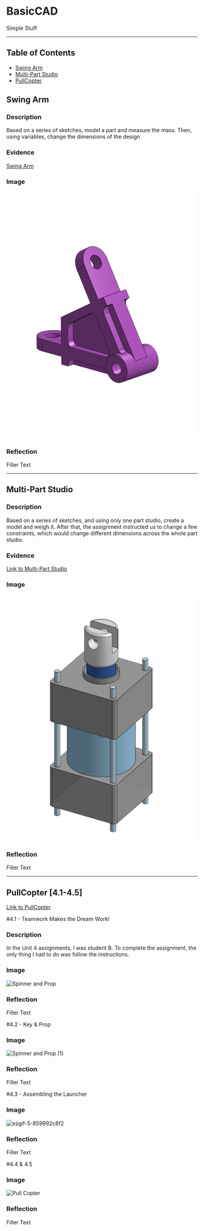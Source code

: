 # BasicCAD

Simple Stuff

---
## Table of Contents
* [Swing Arm](#Swing_Arm)
* [Multi-Part Studio](#Multi-Part_Studio)
* [PullCopter](#PullCopter)

## Swing Arm

### Description

Based on a series of sketches, model a part and measure the mass. Then, using variables, change the dimensions of the design

### Evidence
[Swing Arm](https://cvilleschools.onshape.com/documents/68ed676b7dd963beb2d40beb/w/6a3023a009a09ad3e64c44c6/e/63a14351dd926f708688a697)

### Image

<img src="https://github.com/kshinoz98/Beginning-CAD/blob/main/Actual%20Part.png?raw=true" alt="The Base" width="500">

### Reflection

Filler Text

---

## Multi-Part Studio

### Description

Based on a series of sketches, and using only one part studio, create a model and weigh it. After that, the assignment instructed us to change a few constraints, which would change different dimensions across the whole part studio. 

### Evidence
[Link to Multi-Part Studio](https://cvilleschools.onshape.com/documents/5d6eaab74dbddb42917d9942/w/c9a09ee45a58cf29efbade14/e/5d01e4081da054937d7fcd11)

### Image

<img src="https://github.com/kshinoz98/Beginning-CAD/blob/main/cylinder%20parts%20stage%204.png?raw=true" alt="The Base" width="500">

### Reflection

Filler Text

---


## PullCopter [4.1-4.5]

[Link to PullCopter](https://cvilleschools.onshape.com/documents/0d70f655203ca304cb3c5b7d/w/f55603f962f6fc74f5548a68/e/41d730c570a8d75fce9f51b6)

#4.1 - Teamwork Makes the Dream Work!

### Description

In the Unit 4 assignments, I was student B. To complete the assignment, the only thing I had to do was follow the instructions. 

### Image

![Spinner and Prop](https://user-images.githubusercontent.com/113209502/197862479-77e56ba9-0184-4527-91cf-19971ecadfe9.png)

### Reflection

Filler Text

#4.2 - Key & Prop

### Image

![Spinner and Prop (1)](https://user-images.githubusercontent.com/113209502/197862948-40266594-1e86-4684-9021-9b937042ed81.png)

### Reflection
Filler Text

#4.3 - Assembling the Launcher


### Image

![ezgif-5-859992c8f2](https://user-images.githubusercontent.com/113209502/197864758-22e905a7-360c-4271-a537-faf2ff51e113.gif)

### Reflection

Filler Text

#4.4 & 4.5

### Image

![Pull Copter](https://user-images.githubusercontent.com/113209502/197864903-1388625c-c053-4700-978a-c0f0e872d9db.png)

### Reflection

Filler Text

